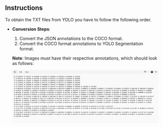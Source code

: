 ## Instructions

To obtain the TXT files from YOLO you have to follow the following order.

- **Conversion Steps**:
  1. Convert the JSON annotations to the COCO format.
  2. Convert the COCO format annotations to YOLO Segmentation format.

  **Note**: Images must have their respective annotations, which should look as follows:

  ![Annotation Example](label.png)


